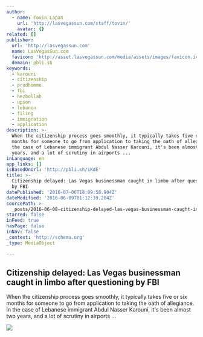 ```yaml
---
author:
  - name: Tovin Lapan
    url: 'http://lasvegassun.com/staff/tovin/'
    avatar: {}
related: []
publisher:
  url: 'http://lasvegassun.com'
  name: LasVegasSun.com
  favicon: 'http://asset.lasvegassun.com/media/assets/images/favicon.ico'
  domain: pbli.sh
keywords:
  - karouni
  - citizenship
  - prudhomme
  - fbi
  - hezbollah
  - upson
  - lebanon
  - filing
  - immigration
  - application
description: >-
  When the citizenship process goes smoothly, it typically takes five or six
  months for someone to go from application to taking the oath of allegiance. In
  the case of Lebanese immigrant Abdul Nasser Karouni, it's been almost two
  years, and a lot of scrutiny in airports ...
inLanguage: en
app_links: []
isBasedOnUrl: 'http://pbli.sh/iKdE'
title: >-
  Citizenship delayed: Las Vegas businessman caught in limbo after questioning
  by FBI
datePublished: '2016-07-06T18:09:58.904Z'
dateModified: '2016-06-09T01:12:39.204Z'
sourcePath: >-
  _posts/2016-06-08-citizenship-delayed-las-vegas-businessman-caught-in-limbo-a.md
starred: false
inFeed: true
hasPage: false
inNav: false
_context: 'http://schema.org'
_type: MediaObject

---
```

<article style=""><h1>Citizenship delayed: Las Vegas businessman caught in limbo after questioning by FBI</h1><p>When the citizenship process goes smoothly, it typically takes five or six months for someone to go from application to taking the oath of allegiance. In the case of Lebanese immigrant Abdul Nasser Karouni, it's been almost two years, and a lot of scrutiny in airports ...</p><img src="http://photos.lasvegassun.com/media/img/photos/2014/07/23/scaled.0715_Sunday_Citizenship08_t600.JPG?42b0fb247f69dabe2ae440581a34634cbc5420f3" /></article>